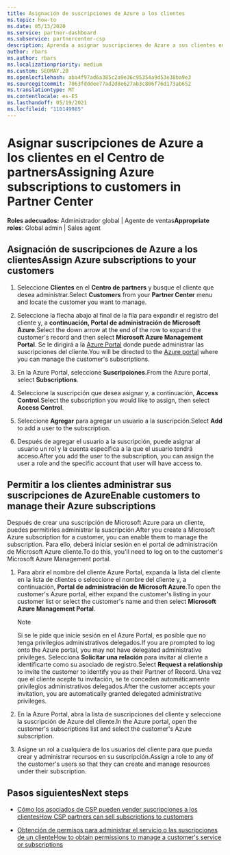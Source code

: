 ```yaml
---
title: Asignación de suscripciones de Azure a los clientes
ms.topic: how-to
ms.date: 05/13/2020
ms.service: partner-dashboard
ms.subservice: partnercenter-csp
description: Aprenda a asignar suscripciones de Azure a sus clientes en Centro de partners cómo permitir que los clientes administren sus propias suscripciones.
author: rbars
ms.author: rbars
ms.localizationpriority: medium
ms.custom: SEOMAY.20
ms.openlocfilehash: aba4f97ad6a385c2a9e36c95354a9d53e38ba9e3
ms.sourcegitcommit: 7063fdddee77ad2d8e627ab3c806f76d173ab652
ms.translationtype: MT
ms.contentlocale: es-ES
ms.lasthandoff: 05/19/2021
ms.locfileid: "110149985"
---
```

# <a name="assigning-azure-subscriptions-to-customers-in-partner-center"></a><span data-ttu-id="2b6c0-103">Asignar suscripciones de Azure a los clientes en el Centro de partners</span><span class="sxs-lookup"><span data-stu-id="2b6c0-103">Assigning Azure subscriptions to customers in Partner Center</span></span>

<span data-ttu-id="2b6c0-104">**Roles adecuados:** Administrador global | Agente de ventas</span><span class="sxs-lookup"><span data-stu-id="2b6c0-104">**Appropriate roles**: Global admin | Sales agent</span></span>

## <a name="assign-azure-subscriptions-to-your-customers"></a><span data-ttu-id="2b6c0-105">Asignación de suscripciones de Azure a los clientes</span><span class="sxs-lookup"><span data-stu-id="2b6c0-105">Assign Azure subscriptions to your customers</span></span>

1. <span data-ttu-id="2b6c0-106">Seleccione **Clientes** en el **Centro de partners** y busque el cliente que desea administrar.</span><span class="sxs-lookup"><span data-stu-id="2b6c0-106">Select **Customers** from your **Partner Center** menu and locate the customer you want to manage.</span></span>

2. <span data-ttu-id="2b6c0-107">Seleccione la flecha abajo al final de la fila para expandir el registro del cliente y, a **continuación, Portal de administración de Microsoft Azure**.</span><span class="sxs-lookup"><span data-stu-id="2b6c0-107">Select the down arrow at the end of the row to expand the customer's record and then select **Microsoft Azure Management Portal**.</span></span> <span data-ttu-id="2b6c0-108">Se le dirigirá a la [Azure Portal](https://portal.azure.com/) donde puede administrar las suscripciones del cliente.</span><span class="sxs-lookup"><span data-stu-id="2b6c0-108">You will be directed to the [Azure portal](https://portal.azure.com/) where you can manage the customer's subscriptions.</span></span>

3. <span data-ttu-id="2b6c0-109">En la Azure Portal, seleccione **Suscripciones.**</span><span class="sxs-lookup"><span data-stu-id="2b6c0-109">From the Azure portal, select **Subscriptions**.</span></span>

4. <span data-ttu-id="2b6c0-110">Seleccione la suscripción que desea asignar y, a continuación, **Access Control**.</span><span class="sxs-lookup"><span data-stu-id="2b6c0-110">Select the subscription you would like to assign, then select **Access Control**.</span></span>

5. <span data-ttu-id="2b6c0-111">Seleccione **Agregar** para agregar un usuario a la suscripción.</span><span class="sxs-lookup"><span data-stu-id="2b6c0-111">Select **Add** to add a user to the subscription.</span></span> 

6. <span data-ttu-id="2b6c0-112">Después de agregar el usuario a la suscripción, puede asignar al usuario un rol y la cuenta específica a la que el usuario tendrá acceso.</span><span class="sxs-lookup"><span data-stu-id="2b6c0-112">After you add the user to the subscription, you can assign the user a role and the specific account that user will have access to.</span></span>

## <a name="enable-customers-to-manage-their-azure-subscriptions"></a><span data-ttu-id="2b6c0-113">Permitir a los clientes administrar sus suscripciones de Azure</span><span class="sxs-lookup"><span data-stu-id="2b6c0-113">Enable customers to manage their Azure subscriptions</span></span>

<span data-ttu-id="2b6c0-114">Después de crear una suscripción de Microsoft Azure para un cliente, puedes permitirles administrar la suscripción.</span><span class="sxs-lookup"><span data-stu-id="2b6c0-114">After you create a Microsoft Azure subscription for a customer, you can enable them to manage the subscription.</span></span> <span data-ttu-id="2b6c0-115">Para ello, deberá iniciar sesión en el portal de administración de Microsoft Azure cliente.</span><span class="sxs-lookup"><span data-stu-id="2b6c0-115">To do this, you'll need to log on to the customer's Microsoft Azure Management portal.</span></span> 

1. <span data-ttu-id="2b6c0-116">Para abrir el nombre del cliente Azure Portal, expanda la lista del cliente en la lista de clientes o seleccione el nombre del cliente y, a continuación, **Portal de administración de Microsoft Azure**.</span><span class="sxs-lookup"><span data-stu-id="2b6c0-116">To open the customer's Azure portal, either expand the customer's listing in your customer list or select the customer's name and then select **Microsoft Azure Management Portal**.</span></span>

   > [!NOTE]  
   > <span data-ttu-id="2b6c0-117">Si se le pide que inicie sesión en el Azure Portal, es posible que no tenga privilegios administrativos delegados.</span><span class="sxs-lookup"><span data-stu-id="2b6c0-117">If you are prompted to log onto the Azure portal, you may not have delegated administrative privileges.</span></span> <span data-ttu-id="2b6c0-118">Selecciona **Solicitar una relación** para invitar al cliente a identificarte como su asociado de registro.</span><span class="sxs-lookup"><span data-stu-id="2b6c0-118">Select **Request a relationship** to invite the customer to identify you as their Partner of Record.</span></span> <span data-ttu-id="2b6c0-119">Una vez que el cliente acepte tu invitación, se te conceden automáticamente privilegios administrativos delegados.</span><span class="sxs-lookup"><span data-stu-id="2b6c0-119">After the customer accepts your invitation, you are automatically granted delegated administrative privileges.</span></span>

2. <span data-ttu-id="2b6c0-120">En la Azure Portal, abra la lista de suscripciones del cliente y seleccione la suscripción de Azure del cliente.</span><span class="sxs-lookup"><span data-stu-id="2b6c0-120">In the Azure portal, open the customer's subscriptions list and select the customer's Azure subscription.</span></span>

3. <span data-ttu-id="2b6c0-121">Asigne un rol a cualquiera de los usuarios del cliente para que pueda crear y administrar recursos en su suscripción.</span><span class="sxs-lookup"><span data-stu-id="2b6c0-121">Assign a role to any of the customer's users so that they can create and manage resources under their subscription.</span></span>

## <a name="next-steps"></a><span data-ttu-id="2b6c0-122">Pasos siguientes</span><span class="sxs-lookup"><span data-stu-id="2b6c0-122">Next steps</span></span>

- [<span data-ttu-id="2b6c0-123">Cómo los asociados de CSP pueden vender suscripciones a los clientes</span><span class="sxs-lookup"><span data-stu-id="2b6c0-123">How CSP partners can sell subscriptions to customers</span></span>](customer-subscriptions.md)

- [<span data-ttu-id="2b6c0-124">Obtención de permisos para administrar el servicio o las suscripciones de un cliente</span><span class="sxs-lookup"><span data-stu-id="2b6c0-124">How to obtain permissions to manage a customer's service or subscriptions</span></span>](customers-revoke-admin-privileges.md)
